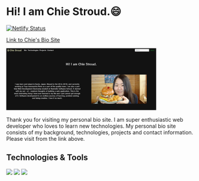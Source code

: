 # Hi! I am Chie Stroud.😄

[![Netlify Status](https://api.netlify.com/api/v1/badges/0ec471f0-f7cf-48d9-84f8-d36f392bc305/deploy-status)](https://app.netlify.com/sites/cs-personal-bio/deploys)

[Link to Chie's Bio Site](https://cs-personal-bio.netlify.app/)

<img src="src/images/bio.png" width="400">

Thank you for visiting my personal bio site. I am super enthusiastic web developer who loves to learn new technologies.
My personal bio site consists of my background, technologies, projects and contact information. Please visit from the link above.

## Technologies & Tools

![](https://img.shields.io/badge/Code-Javascript-<yellow>)
![](https://img.shields.io/badge/Code-HTML-<yellow>)
![](https://img.shields.io/badge/Code-CSS-<yellow>)

